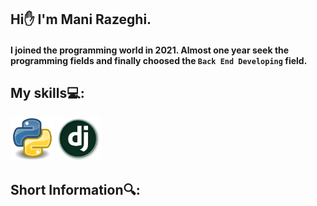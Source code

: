 ## Hi✋ I'm Mani Razeghi.
#### I joined the programming world in 2021. Almost one year seek the programming fields and finally choosed the `Back End Developing` field.
## My skills💻:
<p><img src="https://raw.githubusercontent.com/ManiRazeghi/ManiRazeghi/refs/heads/main/python_img.jfif" height="70px" width="70px">
<img src= "https://raw.githubusercontent.com/ManiRazeghi/ManiRazeghi/refs/heads/main/dj_image.jfif" height="70px" width="70px"></p>

## Short Information🔍:


